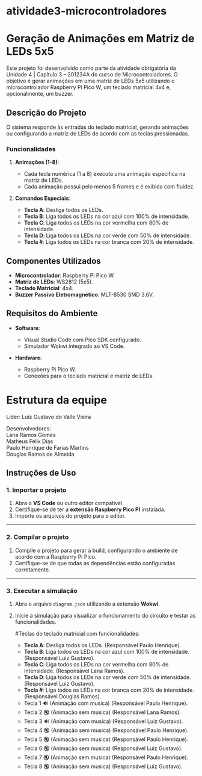 # atividade3-microcontroladores

# Geração de Animações em Matriz de LEDs 5x5  

Este projeto foi desenvolvido como parte da atividade obrigatória da Unidade 4 | Capítulo 3 – 201234A do curso de Microcontroladores. 
O objetivo é gerar animações em uma matriz de LEDs 5x5 utilizando o microcontrolador Raspberry Pi Pico W, um teclado matricial 4x4 e, opcionalmente, um buzzer.  

## **Descrição do Projeto**  
O sistema responde às entradas do teclado matricial, gerando animações ou configurando a matriz de LEDs de acordo com as teclas pressionadas.  

### **Funcionalidades**  
1. **Animações (1-8)**:  
   - Cada tecla numérica (1 a 8) executa uma animação específica na matriz de LEDs.  
   - Cada animação possui pelo menos 5 frames e é exibida com fluidez.
  

2. **Comandos Especiais**:  
   - **Tecla A**: Desliga todos os LEDs.  
   - **Tecla B**: Liga todos os LEDs na cor azul com 100% de intensidade.  
   - **Tecla C**: Liga todos os LEDs na cor vermelha com 80% de intensidade.  
   - **Tecla D**: Liga todos os LEDs na cor verde com 50% de intensidade.  
   - **Tecla #**: Liga todos os LEDs na cor branca com 20% de intensidade.  


## **Componentes Utilizados**  
- **Microcontrolador**: Raspberry Pi Pico W.  
- **Matriz de LEDs**: WS2812 (5x5).  
- **Teclado Matricial**: 4x4.  
- **Buzzer Passivo Eletromagnético**: MLT-8530 SMD 3.6V.

## **Requisitos do Ambiente**  
- **Software**:  
  - Visual Studio Code com Pico SDK configurado.  
  - Simulador Wokwi integrado ao VS Code.  

- **Hardware**:  
  - Raspberry Pi Pico W.  
  - Conexões para o teclado matricial e matriz de LEDs.
 
# Estrutura da equipe
Líder: Luiz Gustavo do Valle Vieira

Desenvolvedores:<br>
Lana Ramos Gomes<br>
Matheus Félix Dias<br>
Paulo Henrique de Farias Martins<br>
Douglas Ramos de Almeida<br>

## **Instruções de Uso**  

### **1. Importar o projeto**
1. Abra o **VS Code** ou outro editor compatível.
2. Certifique-se de ter a **extensão Raspberry Pico PI** instalada.
3. Importe os arquivos do projeto para o editor.

---

### **2. Compilar o projeto**
1. Compile o projeto para gerar a build, configurando o ambiente de acordo com a Raspberry Pi Pico.
2. Certifique-se de que todas as dependências estão configuradas corretamente.

---

### **3. Executar a simulação**
1. Abra o arquivo `diagram.json` utilizando a extensão **Wokwi**.
2. Inicie a simulação para visualizar o funcionamento do circuito e testar as funcionalidades.

   #Teclas do teclado matricial com funcionalidades:
   - **Tecla A**: Desliga todos os LEDs.  (Responsável Paulo Henrique).
   - **Tecla B**: Liga todos os LEDs na cor azul com 100% de intensidade.  (Responsável Luiz Gustavo).
   - **Tecla C**: Liga todos os LEDs na cor vermelha com 80% de intensidade. (Responsável Lana Ramos).
   - **Tecla D**: Liga todos os LEDs na cor verde com 50% de intensidade.  (Responsável Luiz Gustavo).
   - **Tecla #**: Liga todos os LEDs na cor branca com 20% de intensidade. (Responsável Douglas Ramos).
   - Tecla 1 🔊 (Animação com musica) (Responsável Paulo Henrique).
   - Tecla 2 🔇 (Animação sem musica) (Responsável Lana Ramos).
   - Tecla 3 🔊 (Animação com musica) (Responsável Luiz Gustavo).
   - Tecla 4 🔇 (Animação sem musica) (Responsável Paulo Henrique).
   - Tecla 5 🔇 (Animação sem musica) (Responsável Paulo Henrique).
   - Tecla 6 🔇 (Animação sem musica) (Responsável Luiz Gustavo).
   - Tecla 7 🔇 (Animação sem musica) (Responsável Paulo Henrique).
   - Tecla 8 🔇 (Animação sem musica) (Responsável Luiz Gustavo).

